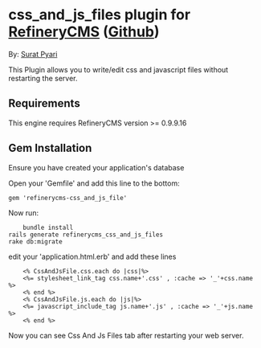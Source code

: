 # css_and_js_files plugin for [RefineryCMS](http://www.refinerycms.com) ([Github](https://github.com/sapnasolutions/sapna-refinery_css_and_js_editor))

By: [Surat Pyari]()

This Plugin allows you to write/edit css and javascript files without restarting the server.

## Requirements

This engine requires RefineryCMS version >= 0.9.9.16

## Gem Installation

Ensure you have created your application's database

Open your 'Gemfile' and add this line to the bottom:

    gem 'refinerycms-css_and_js_file'

Now run:

		bundle install
    rails generate refinerycms_css_and_js_files
    rake db:migrate

edit your 'application.html.erb' and add these lines

		<% CssAndJsFile.css.each do |css|%>
	  	<%= stylesheet_link_tag css.name+'.css' , :cache => '_'+css.name %>
		<% end %>
		<% CssAndJsFile.js.each do |js|%>
	  	<%= javascript_include_tag js.name+'.js' , :cache => '_'+js.name %>
		<% end %>

Now you can see Css And Js Files tab after restarting your web server.